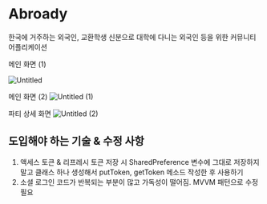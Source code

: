 # Abroady
한국에 거주하는 외국인, 교환학생 신분으로 대학에 다니는 외국인 등을 위한 커뮤니티 어플리케이션

메인 화면 (1)

![Untitled](https://user-images.githubusercontent.com/45986958/183343764-e3e38266-3d4e-4ddb-9b39-47e7650f1570.png)

메인 화면 (2)
![Untitled (1)](https://user-images.githubusercontent.com/45986958/183343768-49d8d3a6-b938-4181-a701-f54a0b9b7fdd.png)

파티 상세 화면
![Untitled (2)](https://user-images.githubusercontent.com/45986958/183343773-cc77505e-ac86-494c-9c87-cda0a26f9223.png)

## 도입해야 하는 기술 & 수정 사항
1. 액세스 토큰 & 리프레시 토큰 저장 시 SharedPreference 변수에 그대로 저장하지 말고 클래스 하나 생성해서 putToken, getToken 메소드 작성한 후 사용하기
2. 소셜 로그인 코드가 반복되는 부분이 많고 가독성이 떨어짐. MVVM 패턴으로 수정 필요
